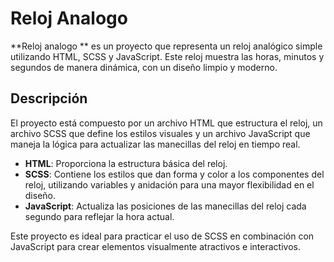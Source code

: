 # Reloj Analogo 

**Reloj analogo ** es un proyecto que representa un reloj analógico simple utilizando HTML, SCSS y JavaScript. Este reloj muestra las horas, minutos y segundos de manera dinámica, con un diseño limpio y moderno.

## Descripción

El proyecto está compuesto por un archivo HTML que estructura el reloj, un archivo SCSS que define los estilos visuales y un archivo JavaScript que maneja la lógica para actualizar las manecillas del reloj en tiempo real.

- **HTML**: Proporciona la estructura básica del reloj.
- **SCSS**: Contiene los estilos que dan forma y color a los componentes del reloj, utilizando variables y anidación para una mayor flexibilidad en el diseño.
- **JavaScript**: Actualiza las posiciones de las manecillas del reloj cada segundo para reflejar la hora actual.

Este proyecto es ideal para practicar el uso de SCSS en combinación con JavaScript para crear elementos visualmente atractivos e interactivos.
